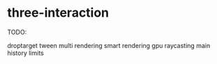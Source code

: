 # three-interaction

TODO:

droptarget
tween
multi rendering
smart rendering
gpu raycasting
main
history
limits